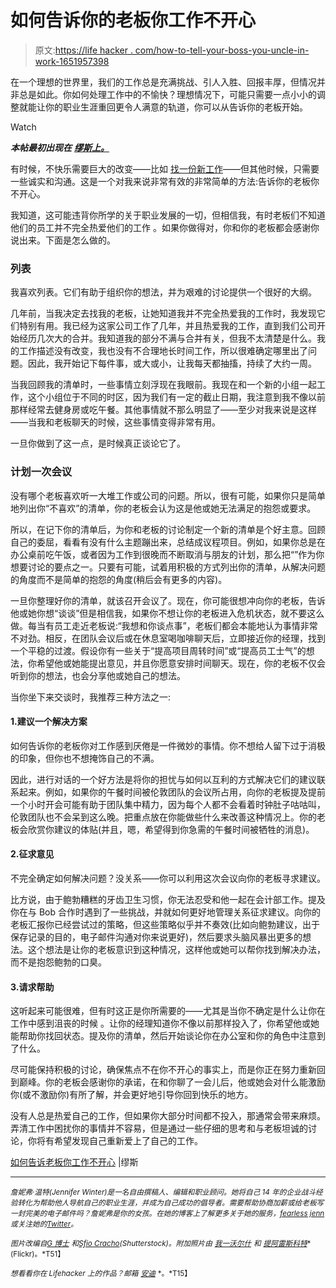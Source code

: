 # 如何告诉你的老板你工作不开心

> 原文:[https://life hacker . com/how-to-tell-your-boss-you-uncle-in-work-1651957398](https://lifehacker.com/how-to-tell-your-boss-youre-unhappy-at-work-1651957398)

在一个理想的世界里，我们的工作总是充满挑战、引人入胜、回报丰厚，但情况并非总是如此。你如何处理工作中的不愉快？理想情况下，可能只需要一点小小的调整就能让你的职业生涯重回更令人满意的轨道，你可以从告诉你的老板开始。

Watch

***本帖最初出现在*** [***缪斯上。***](https://www.themuse.com/advice/how-to-tell-your-boss-youre-not-happy-at-work)

有时候，不快乐需要巨大的改变——比如 [找一份新工作](https://www.themuse.com/advice/got-the-sunday-blues-7-signs-its-time-to-leave-your-job?ref=search)——但其他时候，只需要一些诚实和沟通。这是一个对我来说非常有效的非常简单的方法:告诉你的老板你不开心。

我知道，这可能违背你所学的关于职业发展的一切，但相信我，有时老板们不知道他们的员工并不完全热爱他们的工作 。如果你做得对，你和你的老板都会感谢你说出来。下面是怎么做的。

### 列表

我喜欢列表。它们有助于组织你的想法，并为艰难的讨论提供一个很好的大纲。

几年前，当我决定去找我的老板，让她知道我并不完全热爱我的工作时，我发现它们特别有用。我已经为这家公司工作了几年，并且热爱我的工作，直到我们公司开始经历几次大的合并。我知道我的部分不满与合并有关，但我不太清楚是什么。我的工作描述没有改变，我也没有不合理地长时间工作，所以很难确定哪里出了问题。因此，我开始记下每件事，或大或小，让我每天都抽搐，持续了大约一周。

当我回顾我的清单时，一些事情立刻浮现在我眼前。我现在和一个新的小组一起工作，这个小组位于不同的时区，因为我们有一定的截止日期，我注意到我不像以前那样经常去健身房或吃午餐。其他事情就不那么明显了——至少对我来说是这样——当我和老板聊天的时候，这些事情变得非常有用。

一旦你做到了这一点，是时候真正谈论它了。

### 计划一次会议

没有哪个老板喜欢听一大堆工作或公司的问题。所以，很有可能，如果你只是简单地列出你“不喜欢”的清单，你的老板会认为这是他或她无法满足的抱怨或要求。

所以，在记下你的清单后，为你和老板的讨论制定一个新的清单是个好主意。回顾自己的委屈，看看有没有什么主题蹦出来，总结成议程项目。例如，如果你总是在办公桌前吃午饭，或者因为工作到很晚而不断取消与朋友的计划，那么把“”作为你想要讨论的要点之一。只要有可能，试着用积极的方式列出你的清单，从解决问题的角度而不是简单的抱怨的角度(稍后会有更多的内容)。

一旦你整理好你的清单，就该召开会议了。现在，你可能很想冲向你的老板，告诉他或她你想“谈谈”但是相信我，如果你不想让你的老板进入危机状态，就不要这么做。每当有员工走近老板说:“我想和你谈点事”，老板们都会本能地认为事情非常不对劲。相反，在团队会议后或在休息室喝咖啡聊天后，立即接近你的经理，找到一个平稳的过渡。假设你有一些关于“提高项目周转时间”或“提高员工士气”的想法，你希望他或她能提出意见，并且你愿意安排时间聊天。现在，你的老板不仅会听到你的想法，也会分享他或她自己的想法。

当你坐下来交谈时，我推荐三种方法之一:

#### 1.建议一个解决方案

如何告诉你的老板你对工作感到厌倦是一件微妙的事情。你不想给人留下过于消极的印象，但你也不想掩饰自己的不满。

因此，进行对话的一个好方法是将你的担忧与如何以互利的方式解决它们的建议联系起来。例如，如果你的午餐时间被伦敦团队的会议所占用，向你的老板提及提前一个小时开会可能有助于团队集中精力，因为每个人都不会看着时钟肚子咕咕叫，伦敦团队也不会呆到这么晚。把重点放在你能做些什么来改善这种情况上。你的老板会欣赏你建议的体贴(并且，嗯，希望得到你急需的午餐时间被牺牲的消息)。

#### 2.征求意见

不完全确定如何解决问题？没关系——你可以利用这次会议向你的老板寻求建议。

比方说，由于鲍勃糟糕的牙齿卫生习惯，你无法忍受和他一起在会计部工作。提及你在与 Bob 合作时遇到了一些挑战，并就如何更好地管理关系征求建议。向你的老板汇报你已经尝试过的策略，但这些策略似乎并不奏效(比如向鲍勃建议，出于保存记录的目的，电子邮件沟通对你来说更好)，然后要求头脑风暴出更多的想法。这个想法是让你的老板意识到这种情况，这样他或她可以帮你找到解决办法，而不是抱怨鲍勃的口臭。

#### 3.请求帮助

这听起来可能很难，但有时这正是你所需要的——尤其是当你不确定是什么让你在工作中感到沮丧的时候 。让你的经理知道你不像以前那样投入了，你希望他或她能帮助你找回状态。提及你的清单，然后开始谈论你在办公室和你的角色中注意到了什么。

尽可能保持积极的讨论，确保焦点不在你不开心的事实上，而是你正在努力重新回到巅峰。你的老板会感谢你的承诺，在和你聊了一会儿后，他或她会对什么能激励你(或不激励你)有所了解，并会更好地引导你回到快乐的地方。

没有人总是热爱自己的工作，但如果你大部分时间都不投入，那通常会带来麻烦。弄清工作中困扰你的事情并不容易，但是通过一些仔细的思考和与老板坦诚的讨论，你将有希望发现自己重新爱上了自己的工作。

[如何告诉老板你工作不开心](https://www.themuse.com/advice/how-to-tell-your-boss-youre-not-happy-at-work) |缪斯

* * *

<small>*詹妮弗·温特(Jennifer Winter)是一名自由撰稿人、编辑和职业顾问。她将自己 14 年的企业战斗经验转化为帮助他人导航自己的职业生涯，并成为自己成功的倡导者。需要帮助协商加薪或给老板写一封完美的电子邮件吗？詹妮弗是你的女孩。在她的博客上了解更多关于她的服务，*</small>[<small>*fearless jenn*</small>](http://www.fearlessjenn.com/hire-me/)<small>*或关注她的*</small>[<small>*Twitter*</small>](https://twitter.com/fearlessjenn)<small>*。*</small>

<small>*图片改编自*</small>[<small>*G 博士*</small>](http://www.shutterstock.com/pic.mhtml?id=144447826&src=id) <small>*和*</small>[<small>*Sfio Cracho*</small>](http://www.shutterstock.com/pic.mhtml?id=143411113&src=id)<small>*(Shutterstock)。附加照片由*</small> [<small>*我一沃尔什*</small>](https://www.flickr.com/photos/ivanwalsh/4559913319/) <small>*和*</small> [<small>*提阿雷斯科特*</small>](https://www.flickr.com/photos/tiarescott/69821764/)<small>*(Flickr)。*T51】</small>

<small>*想看看你在 Lifehacker 上的作品？邮箱*</small> [<small>*安迪*</small>](mailto:andy@lifehacker.com) <small>*。*T15】</small>